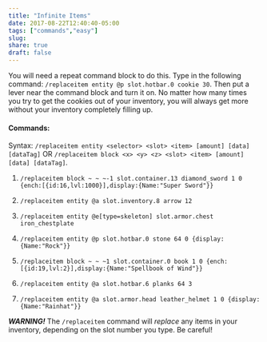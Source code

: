 ```yaml
---
title: "Infinite Items"
date: 2017-08-22T12:40:40-05:00
tags: ["commands","easy"]
slug:
share: true
draft: false
---
```

You will need a repeat command block to do this. Type in the following command: `/replaceitem entity @p slot.hotbar.0 cookie 30`. Then put a lever near the command block and turn it on. No matter how many times you try to get the cookies out of your inventory, you will always get more without your inventory completely filling up.

<!--more-->

#### Commands:

Syntax: `/replaceitem entity <selector> <slot> <item> [amount] [data] [dataTag]` OR `/replaceitem block <x> <y> <z> <slot> <item> [amount] [data] [dataTag]`.

1. `/replaceitem block ~ ~ ~-1 slot.container.13 diamond_sword 1 0 {ench:[{id:16,lvl:1000}],display:{Name:"Super Sword"}}`

2. `/replaceitem entity @a slot.inventory.8 arrow 12`

3. `/replaceitem entity @e[type=skeleton] slot.armor.chest iron_chestplate`

4. `/replaceitem entity @p slot.hotbar.0 stone 64 0 {display:{Name:"Rock"}}`

5. `/replaceitem block ~ ~ ~1 slot.container.0 book 1 0 {ench:[{id:19,lvl:2}],display:{Name:"Spellbook of Wind"}}`

6. `/replaceitem entity @a slot.hotbar.6 planks 64 3`

7. `/replaceitem entity @a slot.armor.head leather_helmet 1 0 {display:{Name:"Rainhat"}}`

***WARNING!*** The `/replaceitem` command will *replace* any items in your inventory, depending on the slot number you type. Be careful!

